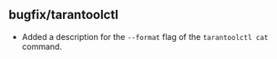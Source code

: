 ## bugfix/tarantoolctl

* Added a description for the `--format` flag of the `tarantoolctl cat` command.
